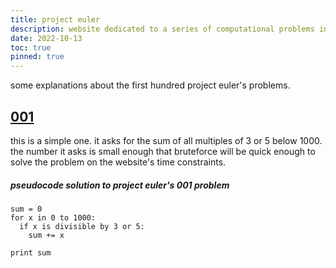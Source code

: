 ```yaml
---
title: project euler
description: website dedicated to a series of computational problems intended to be solved with computer programs.
date: 2022-10-13
toc: true
pinned: true
---
```


some explanations about the first hundred project euler's problems.

## [001](https://projecteuler.net/problem=1)

this is a simple one. it asks for the sum of all multiples of 3 or 5 below 1000. <br />
the number it asks is small enough that bruteforce will be quick enough to solve the problem on the website's time constraints.

##### pseudocode solution to project euler's 001 problem
```text
sum = 0
for x in 0 to 1000:
  if x is divisible by 3 or 5:
    sum += x

print sum
```